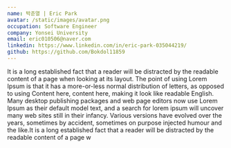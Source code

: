 ```yaml
---
name: 박준열 | Eric Park
avatar: /static/images/avatar.png
occupation: Software Engineer
company: Yonsei University
email: eric010506@naver.com
linkedin: https://www.linkedin.com/in/eric-park-035044219/
github: https://github.com/Bokdol11859
---
```


It is a long established fact that a reader will be distracted by the readable content of a page when looking at its layout. The point of using Lorem Ipsum is that it has a more-or-less normal distribution of letters, as opposed to using Content here, content here, making it look like readable English. Many desktop publishing packages and web page editors now use Lorem Ipsum as their default model text, and a search for lorem ipsum will uncover many web sites still in their infancy. Various versions have evolved over the years, sometimes by accident, sometimes on purpose injected humour and the like.It is a long established fact that a reader will be distracted by the readable content of a page w
